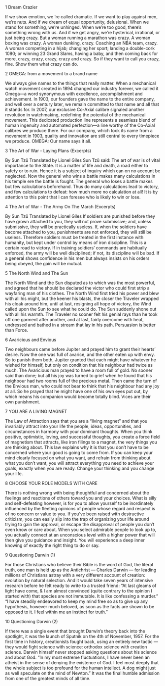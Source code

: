 1 Dream Crazier

If we show emotion, we ’re called dramatic. If we want to play against men, we’re nuts. And if we dream of
equal opportunity, delusional. When we stand for something, we’re unhinged. When we’re too good, there’s
something wrong with us. And if we get angry, we’re hysterical, irrational, or just being crazy.
But a woman running a marathon was crazy. A woman boxing was crazy. A woman dunking, crazy.
Coaching an NBA team, crazy. A woman competing in a hijab; changing her sport; landing a double-cork
1080; or winning 23 Grand Slams, having a baby, and then coming back for more, crazy, crazy, crazy, crazy
and crazy.
So if they want to call you crazy, fine. Show them what crazy can do.


2 OMEGA: from a movement to a brand name

We always give names to the things that really matter. When a mechanical watch movement created in 1894
changed our industry forever, we called it Omega—a word synonymous with excellence, accomplishment
and achievement. In 1903, our founders gave the name to the entire company, and well over a century later,
we remain committed to that name and all that it stands for.
In 2007, our exclusive Co-Axial calibre signaled another revolution in watchmaking, redefining the potential
of the mechanical movement. This dedicated production line represents a seamless blend of human ingenuity
and automated perfection—a line worthy of the Co-Axial calibres we produce there. For our company, which
took its name from a movement in 1903, quality and innovation are still central to every timepiece we
produce.
OMEGA: Our name says it all.


3 The Art of War - Laying Plans (Excerpts)

By Sun Tzŭ
Translated by Lionel Giles
Sun Tzŭ said: The art of war is of vital importance to the State. It is a matter of life and death,
a road either to safety or to ruin. Hence it is a subject of inquiry which can on no account be
neglected.
Now the general who wins a battle makes many calculations in his temple ere the battle is
fought. The general who loses a battle makes but few calculations beforehand. Thus do many
calculations lead to victory, and few calculations to defeat: how much more no calculation at
all! It is by attention to this point that I can foresee who is likely to win or lose.


4 The Art of War - The Army On The March (Excerpts)

By Sun Tzŭ
Translated by Lionel Giles
If soldiers are punished before they have grown attached to you, they will not prove
submissive; and, unless submissive, they will be practically useless. If, when the soldiers have
become attached to you, punishments are not enforced, they will still be useless. Therefore
soldiers must be treated in the first instance with humanity, but kept under control by means
of iron discipline. This is a certain road to victory.
If in training soldiers’ commands are habitually enforced, the army will be well disciplined; if
not, its discipline will be bad. If a general shows confidence in his men but always insists on
his orders being obeyed, the gain will be mutual.


5 The North Wind and The Sun

The North Wind and the Sun disputed as to which was the most powerful, and agreed that he
should be declared the victor who could first strip a wayfaring man of his clothes. The North
Wind first tried his power and blew with all his might, but the keener his blasts, the closer the
Traveler wrapped his cloak around him, until at last, resigning all hope of victory, the Wind
called upon the Sun to see what he could do. The Sun suddenly shone out with all his warmth.
The Traveler no sooner felt his genial rays than he took off one garment after another, and at
last, fairly overcome with heat, undressed and bathed in a stream that lay in his path.
Persuasion is better than Force.


6 Avaricious and Envious

Two neighbours came before Jupiter and prayed him to grant their hearts’ desire. Now the
one was full of avarice, and the other eaten up with envy. So to punish them both, Jupiter
granted that each might have whatever he wished for himself, but only on condition that his
neighbour had twice as much. The Avaricious man prayed to have a room full of gold. No
sooner said than done; but all his joy was turned to grief when he found that his neighbour
had two rooms full of the precious metal.
Then came the turn of the Envious man, who could not bear to think that his neighbour had
any joy at all. So he prayed that he might have one of his own eyes put out, by which means
his companion would become totally blind.
Vices are their own punishment.


7 YOU ARE A LIVING MAGNET

The Law of Attraction says that you are a “living magnet” and that you invariably attract
into your life the people, ideas, opportunities, and circumstances in harmony with your
dominant thoughts.
When you think positive, optimistic, loving, and successful thoughts, you create a force field
of magnetism that attracts, like iron filings to a magnet, the very things you are thinking
about. This law explains why it is that you don’t have to be concerned where your good is
going to come from. If you can keep your mind clearly focused on what you want, and refrain
from thinking about what you don’t want, you will attract everything you need to achieve
your goals, exactly when you are ready. Change your thinking and you change your life.


8 CHOOSE YOUR ROLE MODELS WITH CARE

There is nothing wrong with being thoughtful and concerned about the feelings and reactions
of others toward you and your choices. What is silly and self-defeating however, is for you to
allow yourself to be inordinately influenced by the fleeting opinions of people whose regard
and respect is of no concern or value to you. If you’ve been raised with destructive criticism,
you can easily slip into the trap of organizing your life around trying to gain the approval, or
escape the disapproval of people you don’t even know or care about.
When you select admirable people to look up to, you actually connect at an unconscious level
with a higher power that will then give you guidance and insight. You will experience a deep
inner knowing of exactly the right thing to do or say.


9 Questioning Darwin (1)

For those Christians who believe their Bible is the word of God, the literal truth, one man is
held up as the Antichrist — Charles Darwin — for leading millions of Christians astray with a
very different account of creation: evolution by natural selection. And it would take seven years
of intensive research before he felt ready to write to a trusted friend: “At last gleams of light
have come, & I am almost convinced (quite contrary to the opinion I started with) that species
are not immutable. It is like confessing a murder.”
“I have steadily endeavored to keep my mind free so as to give up any hypothesis, however
much beloved, as soon as the facts are shown to be opposed to it. I feel within me an instinct
for truth.”


10 Questioning Darwin (2)

If there was a single event that brought Darwin’s theory back into the spotlight, it was the launch
of Sputnik on the 4th of November, 1957. For the first time in history, creationists fought back,
using an entirely new tactic — they would fight science with science: orthodox science with
creation science.
Darwin himself never stopped asking questions about his science and about God. “In my most
extreme fluctuations, I have never been an atheist in the sense of denying the existence of God.
I feel most deeply that the whole subject is too profound for the human intellect. A dog might
just as well speculate on the mind of Newton.” It was the final humble admission from one of
the greatest minds of all time.